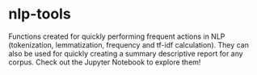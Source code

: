 # nlp-tools
Functions created for quickly performing frequent actions in NLP (tokenization, lemmatization, frequency and tf-idf calculation). They can also be used for quickly creating a summary descriptive report for any corpus. Check out the Jupyter Notebook to explore them!
